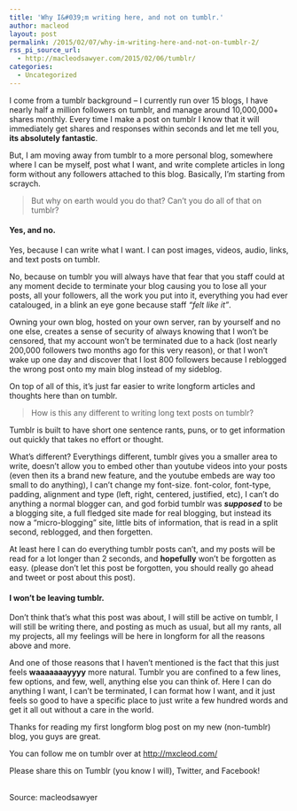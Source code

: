 ```yaml
---
title: 'Why I&#039;m writing here, and not on tumblr.'
author: macleod
layout: post
permalink: /2015/02/07/why-im-writing-here-and-not-on-tumblr-2/
rss_pi_source_url:
  - http://macleodsawyer.com/2015/02/06/tumblr/
categories:
  - Uncategorized
---
```

I come from a tumblr background &#8211; I currently run over 15 blogs, I have nearly half a million followers on tumblr, and manage around 10,000,000+ shares monthly. Every time I make a post on tumblr I know that it will immediately get shares and responses within seconds and let me tell you, **its absolutely fantastic**.

But, I am moving away from tumblr to a more personal blog, somewhere where I can be myself, post what I want, and write complete articles in long form without any followers attached to this blog. Basically, I&#8217;m starting from scraych.

> But why on earth would you do that? Can&#8217;t you do all of that on tumblr?

#### Yes, and no. 

Yes, because I can write what I want. I can post images, videos, audio, links, and text posts on tumblr. 

No, because on tumblr you will always have that fear that you staff could at any moment decide to terminate your blog causing you to lose all your posts, all your followers, all the work you put into it, everything you had ever catalouged, in a blink an eye gone because staff *&#8220;felt like it&#8221;*. 

Owning your own blog, hosted on your own server, ran by yourself and no one else, creates a sense of security of always knowing that I won&#8217;t be censored, that my account won&#8217;t be terminated due to a hack (lost nearly 200,000 followers two months ago for this very reason), or that I won&#8217;t wake up one day and discover that I lost 800 followers because I reblogged the wrong post onto my main blog instead of my sideblog. 

On top of all of this, it&#8217;s just far easier to write longform articles and thoughts here than on tumblr. 

> How is this any different to writing long text posts on tumblr?

Tumblr is built to have short one sentence rants, puns, or to get information out quickly that takes no effort or thought. 

What&#8217;s different? Everythings different, tumblr gives you a smaller area to write, doesn&#8217;t allow you to embed other than youtube videos into your posts (even then its a brand new feature, and the youtube embeds are way too small to do anything), I can&#8217;t change my font-size. font-color, font-type, padding, alignment and type (left, right, centered, justified, etc), I can&#8217;t do anything a normal blogger can, and god forbid tumblr was ***supposed*** to be a blogging site, a full fledged site made for real blogging, but instead its now a &#8220;micro-blogging&#8221; site, little bits of information, that is read in a split second, reblogged, and then forgetten. 

At least here I can do everything tumblr posts can&#8217;t, and my posts will be read for a lot longer than 2 seconds, and **hopefully** won&#8217;t be forgotten as easy. (please don&#8217;t let this post be forgotten, you should really go ahead and tweet or post about this post).

#### I won&#8217;t be leaving tumblr. 

Don&#8217;t think that&#8217;s what this post was about, I will still be active on tumblr, I will still be writing there, and posting as much as usual, but all my rants, all my projects, all my feelings will be here in longform for all the reasons above and more. 

And one of those reasons that I haven&#8217;t mentioned is the fact that this just feels **waaaaaaayyyy** more natural. Tumblr you are confined to a few lines, few options, and few, well, anything else you can think of. Here I can do anything I want, I can&#8217;t be terminated, I can format how I want, and it just feels so good to have a specific place to just write a few hundred words and get it all out without a care in the world. 

Thanks for reading my first longform blog post on my new (non-tumblr) blog, you guys are great. 

You can follow me on tumblr over at <http://mxcleod.com/>

Please share this on Tumblr (you know I will), Twitter, and Facebook!

&#013;  
Source: macleodsawyer